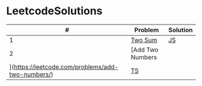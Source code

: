# LeetcodeSolutions

| # | Problem | Solution |
|---| ------- | -------- |
|1|[Two Sum](https://leetcode.com/problems/two-sum/)|[JS](https://github.com/MohammadJB/LeetcodeSolutions/blob/master/solutions/twoSum.js)|
|2|[Add Two Numbers
](https://leetcode.com/problems/add-two-numbers/)|[TS](https://github.com/MohammadJB/LeetcodeSolutions/blob/master/solutions/addTwoNumbers.ts)|
